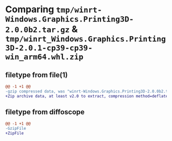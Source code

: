 # Comparing `tmp/winrt-Windows.Graphics.Printing3D-2.0.0b2.tar.gz` & `tmp/winrt_Windows.Graphics.Printing3D-2.0.1-cp39-cp39-win_arm64.whl.zip`

## filetype from file(1)

```diff
@@ -1 +1 @@
-gzip compressed data, was "winrt-Windows.Graphics.Printing3D-2.0.0b2.tar", last modified: Sat Dec  2 18:23:05 2023, max compression
+Zip archive data, at least v2.0 to extract, compression method=deflate
```

## filetype from diffoscope

```diff
@@ -1 +1 @@
-GzipFile
+ZipFile
```

